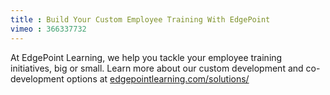 ```yaml
---
title : Build Your Custom Employee Training With EdgePoint
vimeo : 366337732
---
```

At EdgePoint Learning, we help you tackle your employee training initiatives, big or small. Learn more about our custom development and co-development options at [edgepointlearning.com/solutions/](wwww.edgepointlearning.com/solutions/)